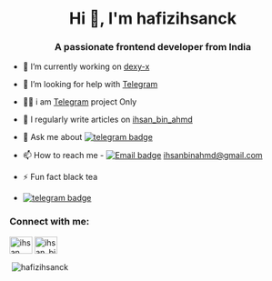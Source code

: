 <h1 align="center">Hi 👋, I'm hafizihsanck</h1>
<h3 align="center">A passionate frontend developer from India</h3>

- 🔭 I’m currently working on [dexy-x](https://github.com/hafizihsanck/Daisy-X)

- 🤝 I’m looking for help with [Telegram](https://t.me/ihsan_bin_ahmd)

- 👨‍💻 i am [Telegram](https://t.me/ihsan_bin_ahmd) project Only

- 📝 I regularly write articles on [ihsan_bin_ahmd](https://t.me/ihsan_bin_ahmd)

- 💬 Ask me about  [![telegram badge](https://img.shields.io/badge/-ihsan_bin_ahmd-blue?style=flat&logo=telegram)](https://t.me/ihsan_bin_ahmd)

- 📫 How to reach me - [![Email  badge](https://img.shields.io/badge/-ihsan_bin_ahmd-blue?style=flat&logo=email)](ihsanbinahmd@gmail.com)
ihsanbinahmd@gmail.com

- ⚡ Fun fact black tea


- [![telegram badge](https://img.shields.io/badge/-ihsan_bin_ahmd-blue?style=flat&logo=telegram)](https://t.me/ihsan_bin_ahmd)

<h3 align="left">Connect with me:</h3>
<p align="left">
<a href="https://fb.com/ihsan bin ahmd" target="blank"><img align="center" src="https://cdn.jsdelivr.net/npm/simple-icons@3.0.1/icons/facebook.svg" alt="ihsan bin ahmd" height="30" width="40" /></a>
<a href="https://instagram.com/ihsan_bin_ahmd" target="blank"><img align="center" src="https://cdn.jsdelivr.net/npm/simple-icons@3.0.1/icons/instagram.svg" alt="ihsan_bin_ahmd" height="30" width="40" /></a>
</p>

<p>&nbsp;<img align="center" src="https://github-readme-stats.vercel.app/api?username=hafizihsanck&show_icons=true&locale=en" alt="hafizihsanck" /></p>
